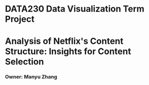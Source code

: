 # DATA230 Data Visualization Term Project
# Analysis of Netflix's Content Structure: Insights for Content Selection

### Owner: Manyu Zhang
